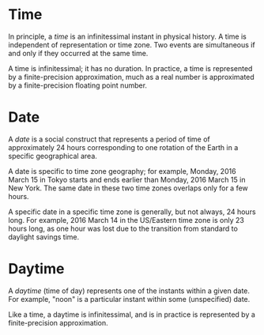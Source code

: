 Time
====

In principle, a _time_ is an infinitessimal instant in physical history.  A time
is independent of representation or time zone.  Two events are simultaneous if
and only if they occurred at the same time.

A time is infinitessimal; it has no duration.  In practice, a time is
represented by a finite-precision approximation, much as a real number is
approximated by a finite-precision floating point number.


Date
====

A _date_ is a social construct that represents a period of time of approximately
24 hours corresponding to one rotation of the Earth in a specific geographical
area.

A date is specific to time zone geography; for example, Monday, 2016 March 15 in
Tokyo starts and ends earlier than Monday, 2016 March 15 in New York.  The same
date in these two time zones overlaps only for a few hours.

A specific date in a specific time zone is generally, but not always, 24 hours
long.  For example, 2016 March 14 in the US/Eastern time zone is only 23 hours
long, as one hour was lost due to the transition from standard to daylight
savings time.


Daytime
=======

A _daytime_ (time of day) represents one of the instants within a given date.
For example, "noon" is a particular instant within some (unspecified) date.

Like a time, a daytime is infinitessimal, and is in practice is represented by a
finite-precision approximation.


